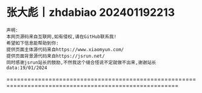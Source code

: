 张大彪丨zhdabiao 202401192213
=======================================================================================================
    声明:
    本网页源码来自互联网,如有侵权,请在GitHub联系我!
    希望如下信息能帮助到你:
    提供页面主体源代码来自https://www.xiaomyun.com/
    提供页面背景源代码来自https://jsrun.net/
    同时感谢jsrun站长的鼓励,不然我这个缝合怪说不定就做不出来,谢谢站长
    data:19/01/2024
 =======================================================================================================
